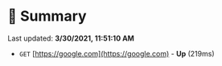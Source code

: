 # 📖 Summary
Last updated: **3/30/2021, 11:51:10 AM**

- `GET` [https://google.com](https://google.com) - **Up** (219ms)
